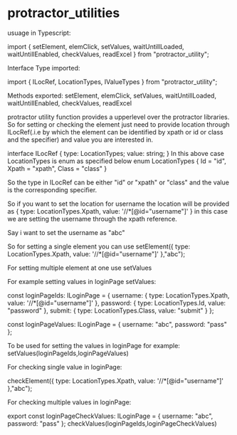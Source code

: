# protractor_utilities

usuage in Typescript:

import {
  setElement,
  elemClick,
  setValues,
  waitUntillLoaded,
  waitUntillEnabled,
  checkValues,
  readExcel
} from "protractor_utility";

Interface Type imported:

import { ILocRef, LocationTypes, IValueTypes } from "protractor_utility";

Methods exported:
 setElement,
 elemClick,
 setValues,
 waitUntillLoaded,
 waitUntillEnabled,
 checkValues,
 readExcel


protractor utility function provides a upperlevel over the protractor libraries.
So for setting or checking the element just need to provide location through ILocRef(.i.e by which the 
element can be identified by xpath or id or class and the specifier)
and value you are interested in.

interface ILocRef {
  type: LocationTypes;
  value: string;
}
In this above case LocationTypes is enum as specified below
enum LocationTypes {
  Id = "id",
  Xpath = "xpath",
  Class = "class"
}

So the type in ILocRef can be either "id" or "xpath" or "class"
and the value is the corresponding specifier.

So if you want to set the location for username the location will be provided
as { type: LocationTypes.Xpath, value: '//*[@id="username"]' }
in this case we are setting the username through the xpath reference.

Say i want to set the username as "abc"

So for setting a single element you can use 
setElement({ type: LocationTypes.Xpath, value: '//*[@id="username"]' },"abc");

For setting multiple element at one use setValues

For example setting values in loginPage 
setValues:

const loginPageIds: ILoginPage<ILocRef> = {
   username: { type: LocationTypes.Xpath, value: '//*[@id="username"]' },
   password: { type: LocationTypes.Id, value: "password" },
   submit: { type: LocationTypes.Class, value: "submit" }
 };

 const loginPageValues: ILoginPage<string> = {
   username: "abc",
   password: "pass"
 };


To be used for setting the values in loginPage for example:
setValues(loginPageIds,loginPageValues)

For checking single value in loginPage:

checkElement({ type: LocationTypes.Xpath, value: '//*[@id="username"]' },"abc");

For checking multiple values in loginPage:


 export const loginPageCheckValues: ILoginPage<string> = {
   username: "abc",
   password: "pass"
 };
checkValues(loginPageIds,loginPageCheckValues)

